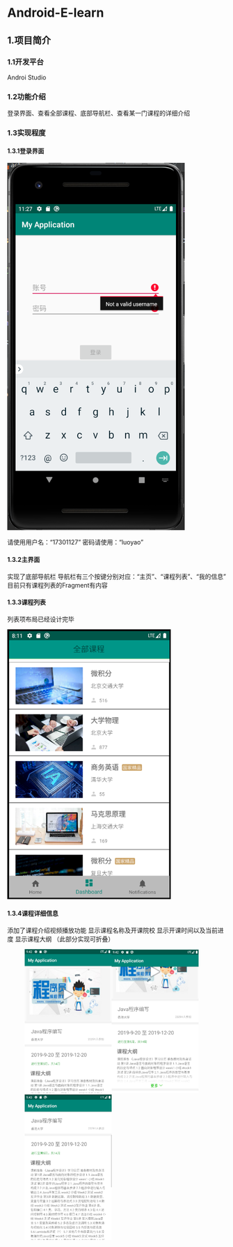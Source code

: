# Android-E-learn
## 1.项目简介
### 1.1开发平台
Androi Studio

### 1.2功能介绍
登录界面、查看全部课程、底部导航栏、查看某一门课程的详细介绍

### 1.3实现程度
#### 1.3.1登录界面

![example](https://github.com/MasterOrigamii/Android-E-learn/blob/master/screenShot/Login.jpg)

请使用用户名：“17301127”
密码请使用：“luoyao”
#### 1.3.2主界面
实现了底部导航栏
导航栏有三个按键分别对应：“主页”、“课程列表”、“我的信息”
目前只有课程列表的Fragment有内容
#### 1.3.3课程列表
列表项布局已经设计完毕

![example](https://github.com/MasterOrigamii/Android-E-learn/blob/master/screenShot/CourseList.jpg)

#### 1.3.4课程详细信息
添加了课程介绍视频播放功能
显示课程名称及开课院校
显示开课时间以及当前进度
显示课程大纲 （此部分实现可折叠）
<figure class="third">
    <img src="https://github.com/MasterOrigamii/Android-E-learn/blob/master/screenShot/CourseDetail_1.jpg" width="200"/><img src="https://github.com/MasterOrigamii/Android-E-learn/blob/master/screenShot/CourseDetail_2.jpg" width="200"/><img src="https://github.com/MasterOrigamii/Android-E-learn/blob/master/screenShot/CourseDetail_3.jpg" width="200"/>
</figure>
